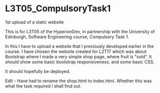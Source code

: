 # L3T05_CompulsoryTask1
1st upload of a static website


This is for L3T05 of the HyperionDev, in partnership with the University of Edinburgh, Software Engineering course, Compulsory Task 1.

In this I have to upload a website that I previously developed earlier in the course. I have chosen the website created for L2T17 which was about Bootstrap where I made a very simple shop page, where fruit is "sold". It should show some basic bootstrap responsiveness, and some basic CSS.

It should hopefully be deployed.

Edit - Have had to rename the shop.html to index.html. Whether this was what the task required I shall find out.

